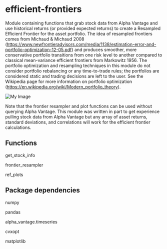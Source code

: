 # efficient-frontiers
Module containing functions that grab stock data from Alpha Vantage
and use historical returns (or provided expected returns) to create
a Resampled Efficient Frontier for the asset portfolio. The idea
of resampled frontiers comes from Michaud & Michaud 2008 (https://www.newfrontieradvisors.com/media/1138/estimation-error-and-portfolio-optimization-12-05.pdf) and produces
smoother, more conservative portfolio transitions from one risk level
to another compared to classical mean-variance efficient frontiers from
Markowitz 1956. The portfolio optimization and resampling techniques in this
module do not consider portfolio rebalancing or any time-to-trade rules; the
portfolios are considered static and trading decisions are left to the user.
See the Wikipedia page for more information on portfolio optimization (https://en.wikipedia.org/wiki/Modern_portfolio_theory).

![My Image](portfolio_compositions.jpg)

Note that the frontier resampler and plot functions can be used without
querying Alpha Vantage. This module was written in part to get experience
pulling stock data from Alpha Vantage but any array of asset returns,
standard deviations, and correlations will work for the efficient 
frontier calculations. 

Functions
---------
get_stock_info

frontier_resampler

ref_plots
    
Package dependencies
--------------------
numpy

pandas

alpha_vantage.timeseries

cvxopt

matplotlib

